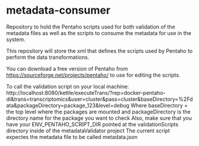 # metadata-consumer
Repository to hold the Pentaho scripts used for both validation of the metadata files as well as the scripts to consume the metadata for use in the system.

This repository will store the xml that defines the scripts used by Pentaho to perform the data transformations.

You can download a free version of Pentaho from https://sourceforge.net/projects/pentaho/ to use for editing the scripts.

To call the validation script on your local machine:
http://localhost:8080/kettle/executeTrans/?rep=docker-pentaho-di&trans=transcriptomics&user=cluster&pass=cluster&baseDirectory=%2Fdata&packageDirectory=package_123&level=debug
Where baseDirectory = the top level where the packages are mounted and packageDirectory is the directory name for the package you want to check
Also, make sure that you have your ENV_PENTAHO_SCRIPT_DIR pointed at the validationScripts directory inside of the metadataValidator project
The current script expectes the metadata file to be called metadata.json
